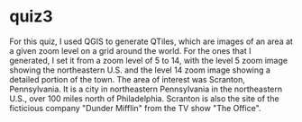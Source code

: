 # quiz3

For this quiz, I used QGIS to generate QTiles, which are images of an area at a given zoom level on a grid around the world. For the ones that I generated, I set it from a zoom level of 5 to 14, with the level 5 zoom image showing the northeastern U.S. and the level 14 zoom image showing a detailed portion of the town. The area of interest was Scranton, Pennsylvania. It is a city in northeastern Pennsylvania in the northeastern U.S., over 100 miles north of Philadelphia. Scranton is also the site of the ficticious company "Dunder Mifflin" from the TV show "The Office".
